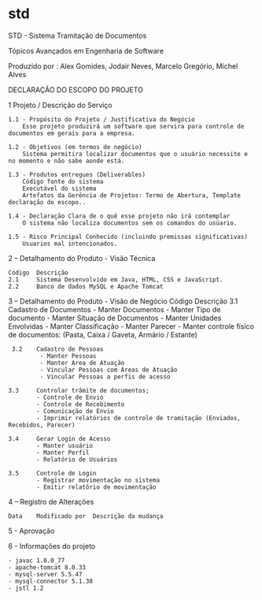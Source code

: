 # std
STD - Sistema Tramitação de Documentos

Tópicos Avançados em Engenharia de Software

Produzido por : Alex Gomides, Jodair Neves, Marcelo Gregório, Michel Alves


DECLARAÇÃO DO ESCOPO DO PROJETO

1 Projeto / Descrição do Serviço

	1.1 - Propósito do Projeto / Justificativa do Negócio
		Esse projeto produzirá um software que servira para controle de documentos em gerais para a empresa.

	1.2 - Objetivos (em termos de negócio) 
		Sistema permitira localizar documentos que o usuário necessite e no momento e não sabe aonde está.

	1.3 - Produtos entregues (Deliverables)  
		Código fonte do sistema
		Executável do sistema
		Artefatos da Gerência de Projetos: Termo de Abertura, Template declaração do escopo..

	1.4 - Declaração Clara de o quê esse projeto não irá contemplar
		O sistema não localiza documentos sem os comandos do usúario.

	1.5 - Risco Principal Conhecido (incluindo premissas significativas)
		Usuarios mal intencionados. 


2 – Detalhamento do Produto - Visão Técnica

	Código	Descrição
	2.1		Sistema Desenvolvido em Java, HTML, CSS e JavaScript.
	2.2		Banco de dados MySQL e Apache Tomcat


3 – Detalhamento do Produto - Visão de Negócio
	Código	Descrição
	3.1		Cadastro de Documentos
			 - Manter Documentos
			 - Manter Tipo de documento
			 - Manter Situação de Documentos
			 - Manter Unidades Envolvidas
			 - Manter Classificação
			 - Manter Parecer
			 - Manter controle físico de documentos: (Pasta, Caixa / Gaveta, Armário / Estante) 

	 3.2	Cadastro de Pessoas
			 - Manter Pessoas
			 - Manter Area de Atuação
			 - Vincular Pessoas com Áreas de Atuação
			 - Vincular Pessoas a perfis de acesso
																		  
	3.3		Controlar trâmite de documentos; 
			- Controle de Envio
			- Controle de Recebimento
			- Comunicação de Envio
			- Imprimir relatórios de controle de tramitação (Enviados, Recebidos, Parecer)

	3.4		Gerar Login de Acesso
			- Manter usuário
			- Manter Perfil
			- Relatório de Usuários

	3.5		Controle de Login
			- Registrar movimentação no sistema
			- Emitir relatõrio de movimentação


4 – Registro de Alterações

	Data	Modificado por	Descrição da mudança



5 - Aprovação



6 - Informações do projeto

	- javac 1.8.0_77
	- apache-tomcat 8.0.33
	- mysql-server 5.5.47
	- mysql-connector 5.1.38
	- jstl 1.2
